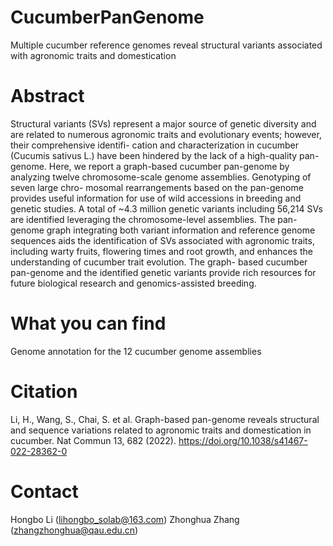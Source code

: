# CucumberPanGenome
Multiple cucumber reference genomes reveal structural variants associated with agronomic traits and domestication

# Abstract
Structural variants (SVs) represent a major source of genetic diversity and are related to numerous agronomic traits and evolutionary events; however, their comprehensive identifi- cation and characterization in cucumber (Cucumis sativus L.) have been hindered by the lack of a high-quality pan-genome. Here, we report a graph-based cucumber pan-genome by analyzing twelve chromosome-scale genome assemblies. Genotyping of seven large chro- mosomal rearrangements based on the pan-genome provides useful information for use of wild accessions in breeding and genetic studies. A total of ~4.3 million genetic variants including 56,214 SVs are identified leveraging the chromosome-level assemblies. The pan- genome graph integrating both variant information and reference genome sequences aids the identification of SVs associated with agronomic traits, including warty fruits, flowering times and root growth, and enhances the understanding of cucumber trait evolution. The graph- based cucumber pan-genome and the identified genetic variants provide rich resources for future biological research and genomics-assisted breeding.

# What you can find
Genome annotation for the 12 cucumber genome assemblies

# Citation
Li, H., Wang, S., Chai, S. et al. Graph-based pan-genome reveals structural and sequence variations related to agronomic traits and domestication in cucumber. Nat Commun 13, 682 (2022). https://doi.org/10.1038/s41467-022-28362-0

# Contact
Hongbo Li (lihongbo_solab@163.com)
Zhonghua Zhang (zhangzhonghua@qau.edu.cn)
